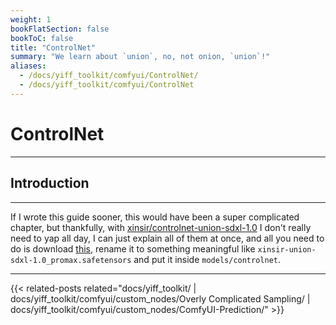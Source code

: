 ```yaml
---
weight: 1
bookFlatSection: false
bookToC: false
title: "ControlNet"
summary: "We learn about `union`, no, not onion, `union`!"
aliases:
  - /docs/yiff_toolkit/comfyui/ControlNet/
  - /docs/yiff_toolkit/comfyui/ControlNet
---
```


<!--markdownlint-disable MD025 MD033 -->

# ControlNet

---

## Introduction

---

If I wrote this guide sooner, this would have been a super complicated chapter, but thankfully, with [xinsir/controlnet-union-sdxl-1.0](https://huggingface.co/xinsir/controlnet-union-sdxl-1.0) I don't really need to yap all day, I can just explain all of them at once, and all you need to do is download [this](https://huggingface.co/xinsir/controlnet-union-sdxl-1.0/resolve/main/diffusion_pytorch_model_promax.safetensors), rename it to something meaningful like `xinsir-union-sdxl-1.0_promax.safetensors` and put it inside `models/controlnet`.

---

{{< related-posts related="docs/yiff_toolkit/ | docs/yiff_toolkit/comfyui/custom_nodes/Overly Complicated Sampling/ | docs/yiff_toolkit/comfyui/custom_nodes/ComfyUI-Prediction/" >}}
